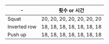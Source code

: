 | - 	| 횟수 or 시간 	|
|------	|-----	|
| Squat  	| 20, 20, 20, 20, 20, 20, 20|
| Inverted row  	| 18, 18, 18, 18, 18, 18, 18|
| Push up  	| 18, 18, 18, 18, 18, 18, 18|